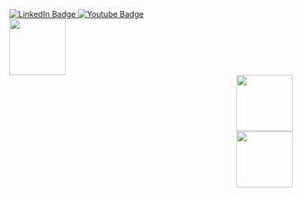 <div id="badges">
  <a href="https://www.linkedin.com/in/arooj-arif-5133a1233/">
    <img src="https://img.shields.io/badge/LinkedIn-blue?style=for-the-badge&logo=linkedin&logoColor=white" alt="LinkedIn Badge"/>
  </a>
  <a href="https://www.youtube.com/channel/UC4Iquh-ka0ISJsRdgDH36og">
    <img src="https://img.shields.io/badge/YouTube-red?style=for-the-badge&logo=youtube&logoColor=white" alt="Youtube Badge"/>
  </a>
</div>

<div id="header" align="left">
  <img src="https://media.giphy.com/media/1sgetPM00wWqJpVUTl/giphy.gif" width="100"/>
</div>

<div id="header" align="right">
  <img src="https://media.giphy.com/media/V2RjJz7BiVEFfXpzVe/giphy.gif" width="100"/>
</div>

<div id="header" align="right">
  <img src="https://media.giphy.com/media/9rt26Vyi6UF7fPhugd/giphy.gif" width="100"/>
</div>
